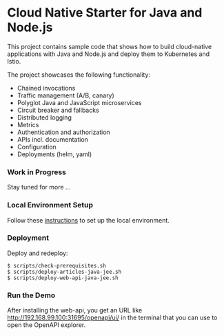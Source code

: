 # Cloud Native Starter for Java and Node.js

This project contains sample code that shows how to build cloud-native applications with Java and Node.js and deploy them to Kubernetes and Istio.

The project showcases the following functionality:

* Chained invocations
* Traffic management (A/B, canary)
* Polyglot Java and JavaScript microservices
* Circuit breaker and fallbacks
* Distributed logging
* Metrics
* Authentication and authorization
* APIs incl. documentation
* Configuration
* Deployments (helm, yaml)

### Work in Progress

Stay tuned for more ...


### Local Environment Setup

Follow these [instructions](LocalEnvironment.md) to set up the local environment.


### Deployment

Deploy and redeploy:

```
$ scripts/check-prerequisites.sh
$ scripts/deploy-articles-java-jee.sh
$ scripts/deploy-web-api-java-jee.sh
```


### Run the Demo

After installing the web-api, you get an URL like http://192.168.99.100:31695/openapi/ui/ in the terminal that you can use to open the OpenAPI explorer.